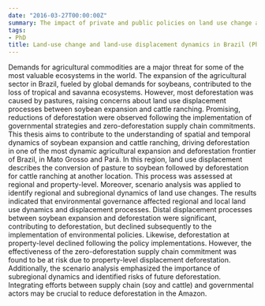 ```yaml
---
date: "2016-03-27T00:00:00Z"
summary: The impact of private and public policies on land use change and displacement in Southern Amazonia
tags:
- PhD
title: Land-use change and land-use displacement dynamics in Brazil (Ph.D. Theses)
---
```


Demands for agricultural commodities are a major threat for some of the most valuable ecosystems in the world. The expansion of the agricultural sector in Brazil, fueled by global demands for soybeans, contributed to the loss of tropical and savanna ecosystems. However, most deforestation was caused by pastures, raising concerns about land use displacement processes between soybean expansion and cattle ranching. Promising, reductions of deforestation were observed following the implementation of governmental strategies and zero-deforestation supply chain commitments. This thesis aims to contribute to the understanding of spatial and temporal dynamics of soybean expansion and cattle ranching, driving deforestation in one of the most dynamic agricultural expansion and deforestation frontier of Brazil, in Mato Grosso and Pará. In this region, land use displacement describes the conversion of pasture to soybean followed by deforestation for cattle ranching at another location. This process was assessed at regional and property-level. Moreover, scenario analysis was applied to identify regional and subregional dynamics of land use changes. The results indicated that environmental governance affected regional and local land use dynamics and displacement processes. Distal displacement processes between soybean expansion and deforestation were significant, contributing to deforestation, but declined subsequently to the implementation of environmental policies. Likewise, deforestation at property-level declined following the policy implementations. However, the effectiveness of the zero-deforestation supply chain commitment was found to be at risk due to property-level displacement deforestation. Additionally, the scenario analysis emphasized the importance of subregional dynamics and identified risks of future deforestation. Integrating efforts between supply chain (soy and cattle) and governmental actors may be crucial to reduce deforestation in the Amazon.